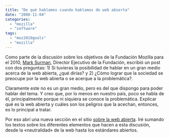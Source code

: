 ```yaml
---
title: "De qué hablamos cuando hablamos de web abierta"
date: "2008-11-04"
categories: 
  - "mozilla"
  - "software"
tags: 
  - "moz2010goals"
  - "mozilla"
---
```


Como parte de la discusión sobre los objetivos de la Fundación Mozilla para el 2010, [Mark Surman](http://commonspace.wordpress.com/2008/10/20/2010-goals-engaging-a-broader-public-about-the-open-web/ "Para empezar la discusión sobre los objetivos de Mozilla para el 2010"), Director Ejecutivo de la Fundación, escribió un post con dos preguntas: 1) Si tuvieras la posibilidad de hablar en un gran medio acerca de la web abierta, ¿qué dirías? y 2) ¿Cómo lograr que la sociedad se preocupe por la web abierta o se acerque a la problemática?.

Claramente este no es un gran medio, pero es del que dispongo para poder hablar del tema. Y creo que, por lo menos en nuestro país, poco se habla de él, principalmente porque ni siquiera se conoce la problemática. Explicar qué es la web abierta y cuáles son los peligros que la acechan, entonces, es lo principal a tratar.

Por eso abrí una nueva sección en el sitio [sobre la web abierta](http://unojoenelcielo.com.ar/web-abierta/ "Sección web abierta"). Iré sumando los textos sobre los diferentes elementos que hacen a esta discusión, desde la «neutralidad» de la web hasta los estándares abiertos.
